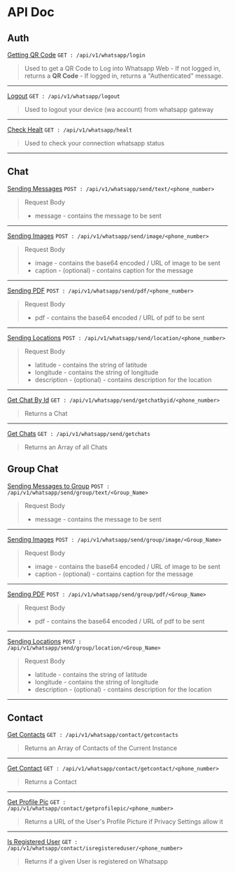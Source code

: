 # API Doc
## Auth
<u>Getting QR Code</u>
 ``GET : /api/v1/whatsapp/login``
> Used to get a QR Code to Log into Whatsapp Web
	- If not logged in, returns a **QR Code**
	- If logged in, returns a "Authenticated" message.
<hr>

<u>Logout</u>
 ``GET : /api/v1/whatsapp/logout``
> Used to logout your device (wa account) from whatsapp gateway
<hr>

<u>Check Healt</u>
 ``GET : /api/v1/whatsapp/healt``
> Used to check your connection whatsapp status
<hr>

## Chat
<u>Sending Messages</u>
``POST : /api/v1/whatsapp/send/text/<phone_number>``
> Request Body
> - message - contains the message to be sent
<hr>

<u>Sending Images</u>
``POST : /api/v1/whatsapp/send/image/<phone_number>``
> Request Body
> - image - contains the base64 encoded / URL of image to be sent
> - caption - (optional) - contains caption for the message
<hr>

<u>Sending PDF</u>
``POST : /api/v1/whatsapp/send/pdf/<phone_number>``
> Request Body
> - pdf - contains the base64 encoded / URL of pdf to be sent
<hr>

<u>Sending Locations</u>
``POST : /api/v1/whatsapp/send/location/<phone_number>``
> Request Body
> - latitude - contains the string of latitude
> - longitude - contains the string of longitude
> - description - (optional) - contains description for the location
<hr>

<u>Get Chat By Id</u>
``GET : /api/v1/whatsapp/send/getchatbyid/<phone_number>``
>Returns a Chat

<hr>

<u>Get Chats</u>
``GET : /api/v1/whatsapp/send/getchats``
>Returns an Array of all Chats


## Group Chat
<u>Sending Messages to Group</u>
``POST : /api/v1/whatsapp/send/group/text/<Group_Name>``
> Request Body
> - message - contains the message to be sent
<hr>

<u>Sending Images</u>
``POST : /api/v1/whatsapp/send/group/image/<Group_Name>``
> Request Body
> - image - contains the base64 encoded / URL of image to be sent
> - caption - (optional) - contains caption for the message
<hr>

<u>Sending PDF</u>
``POST : /api/v1/whatsapp/send/group/pdf/<Group_Name>``
> Request Body
> - pdf - contains the base64 encoded / URL of pdf to be sent
<hr>

<u>Sending Locations</u>
``POST : /api/v1/whatsapp/send/group/location/<Group_Name>``
> Request Body
> - latitude - contains the string of latitude
> - longitude - contains the string of longitude
> - description - (optional) - contains description for the location
<hr>


## Contact
<u>Get Contacts</u>
``GET : /api/v1/whatsapp/contact/getcontacts``
>Returns an Array of Contacts of the Current Instance

<hr>

<u>Get Contact</u>
``GET : /api/v1/whatsapp/contact/getcontact/<phone_number>``
>Returns a Contact

<hr>

<u>Get Profile Pic</u>
``GET : /api/v1/whatsapp/contact/getprofilepic/<phone_number>``
>Returns a URL of the User's Profile Picture if Privacy Settings allow it

<hr>

<u>Is Registered User</u>
``GET : /api/v1/whatsapp/contact/isregistereduser/<phone_number>``
>Returns if a given User is registered on Whatsapp
